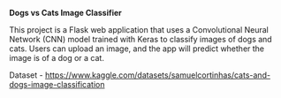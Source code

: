 **Dogs vs Cats Image Classifier**

This project is a Flask web application that uses a Convolutional Neural Network (CNN) model trained with Keras to classify images of dogs and cats.
Users can upload an image, and the app will predict whether the image is of a dog or a cat.

Dataset - https://www.kaggle.com/datasets/samuelcortinhas/cats-and-dogs-image-classification
